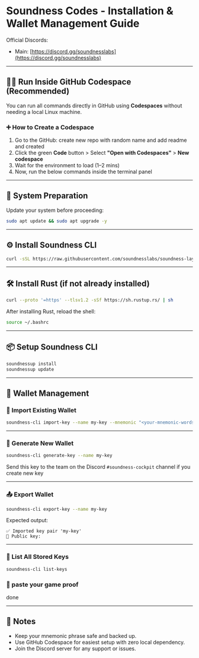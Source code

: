 # Soundness Codes - Installation & Wallet Management Guide

Official Discords:
- Main: [https://discord.gg/soundnesslabs](https://discord.gg/soundnesslabs)

---

## 🧑‍💻 Run Inside GitHub Codespace (Recommended)

You can run all commands directly in GitHub using **Codespaces** without needing a local Linux machine.

### ➕ How to Create a Codespace

1. Go to the GitHub: create new repo with random name and add readme and created
2. Click the green **Code** button > Select **"Open with Codespaces"** > **New codespace**
3. Wait for the environment to load (1–2 mins)
4. Now, run the below commands inside the terminal panel

---

## 🔧 System Preparation

Update your system before proceeding:

```bash
sudo apt update && sudo apt upgrade -y
```

---

## ⚙️ Install Soundness CLI

```bash
curl -sSL https://raw.githubusercontent.com/soundnesslabs/soundness-layer/main/soundnessup/install | bash
```

---

## 🛠 Install Rust (if not already installed)

```bash
curl --proto '=https' --tlsv1.2 -sSf https://sh.rustup.rs/ | sh
```

After installing Rust, reload the shell:

```bash
source ~/.bashrc
```

---

## 📦 Setup Soundness CLI

```bash
soundnessup install
soundnessup update
```

---

## 🔐 Wallet Management

### 🔁 Import Existing Wallet

```bash
soundness-cli import-key --name my-key --mnemonic "<your-mnemonic-words>"
```

---

### 🧠 Generate New Wallet

```bash
soundness-cli generate-key --name my-key
```

Send this key to the team on the Discord `#soundness-cockpit` channel if you create new key 

---

### 📤 Export Wallet

```bash
soundness-cli export-key --name my-key
```

Expected output:

```
✅ Imported key pair 'my-key'
🔑 Public key:
```

---

### 📜 List All Stored Keys

```bash
soundness-cli list-keys
```

### 📜 paste your game proof 
done

---

## 📌 Notes

- Keep your mnemonic phrase safe and backed up.
- Use GitHub Codespace for easiest setup with zero local dependency.
- Join the Discord server for any support or issues.
